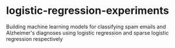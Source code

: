 # logistic-regression-experiments
Building machine learning models for classifying spam emails and Alzheimer's diagnoses using logistic regression and sparse logistic regression respectively
